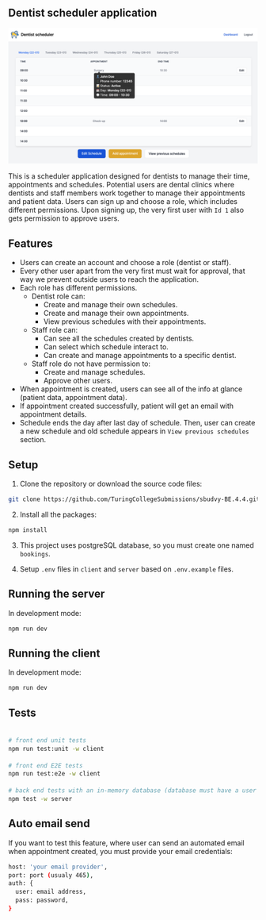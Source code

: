 ## Dentist scheduler application

<p align="center">
<img src="https://github.com/sbudvytis/booking-project/blob/master/client/src/assets/preview.png">
</p>

This is a scheduler application designed for dentists to manage their time, appointments and schedules. Potential users are dental clinics
where dentists and staff members work together to manage their appointments and patient data. Users can sign up and choose a role,
which includes different permissions. Upon signing up, the very first user with `Id 1` also gets permission to approve users.

## Features

- Users can create an account and choose a role (dentist or staff).
- Every other user apart from the very first must wait for approval, that way we prevent outside users to reach the application.
- Each role has different permissions.
  - Dentist role can:
    - Create and manage their own schedules.
    - Create and manage their own appointments.
    - View previous schedules with their appointments.
  - Staff role can:
    - Can see all the schedules created by dentists.
    - Can select which schedule interact to.
    - Can create and manage appointments to a specific dentist.
  - Staff role do not have permission to:
    - Create and manage schedules.
    - Approve other users.
- When appointment is created, users can see all of the info at glance (patient data, appointment data).
- If appointment created successfully, patient will get an email with appointment details.
- Schedule ends the day after last day of schedule. Then, user can create a new schedule and old schedule
  appears in `View previous schedules` section.

## Setup

1. Clone the repository or download the source code files:

```bash
git clone https://github.com/TuringCollegeSubmissions/sbudvy-BE.4.4.git
```

2. Install all the packages:

```bash
npm install
```

3. This project uses postgreSQL database, so you must create one named `bookings`.

4. Setup `.env` files in `client` and `server` based on `.env.example` files.

## Running the server

In development mode:

```bash
npm run dev
```

## Running the client

In development mode:

```bash
npm run dev
```

## Tests

```bash

# front end unit tests
npm run test:unit -w client

# front end E2E tests
npm run test:e2e -w client

# back end tests with an in-memory database (database must have a user with id 1, email: dentist@fake.com and password: 12345678)
npm test -w server
```

## Auto email send

If you want to test this feature, where user can send an automated email when appointment created, you must provide your email credentials:

```bash
host: 'your email provider',
port: port (usualy 465),
auth: {
  user: email address,
  pass: password,
}
```
